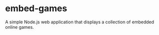# embed-games
A simple Node.js web application that displays a collection of embedded online games.
